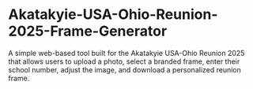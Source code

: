 # Akatakyie-USA-Ohio-Reunion-2025-Frame-Generator
A simple web-based tool built for the Akatakyie USA-Ohio Reunion 2025 that allows users to upload a photo, select a branded frame, enter their school number, adjust the image, and download a personalized reunion frame.
